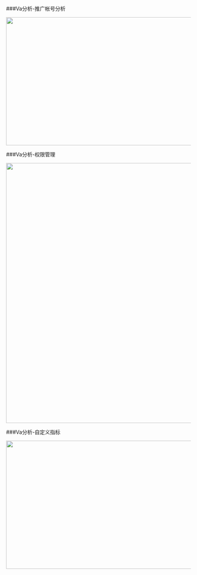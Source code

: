 ###Va分析-推广帐号分析

<p style="text-align:center">
    <img title="" src="http://static.oschina.net/uploads/space/2014/0814/160123_PflP_265452.jpg" height="350" width="600"/>
</p>

###Va分析-权限管理

<p style="text-align:center">
    <img title="" src="http://static.oschina.net/uploads/space/2014/0814/160122_cDT3_265452.jpg" height="710" width="600"/>
</p>

###Va分析-自定义指标

<p style="text-align:center">
    <img title="" src="http://static.oschina.net/uploads/space/2014/0814/160124_noTr_265452.jpg" height="350" width="600"/>
</p>
